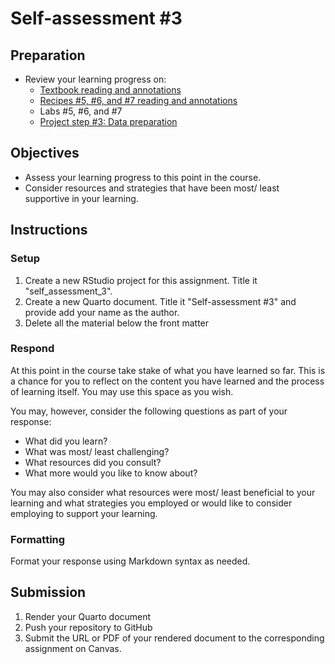 # Self-assessment #3

## Preparation

- Review your learning progress on:
  - [Textbook reading and annotations](https://qtalr.github.io/book)
  - [Recipes #5, #6, and #7 reading and annotations](https://qtalr.github.io/qtalrkit/articles/)
  - Labs #5, #6, and #7
  - [Project step #3: Data preparation](https://github.com/lin-380-s24/project_step_3)

## Objectives

- Assess your learning progress to this point in the course.
- Consider resources and strategies that have been most/ least supportive in your learning.

## Instructions

### Setup

1. Create a new RStudio project for this assignment. Title it "self_assessment_3".
2. Create a new Quarto document. Title it "Self-assessment #3" and provide add your name as the author.
3. Delete all the material below the front matter

### Respond

At this point in the course take stake of what you have learned so far. This is a chance for you to reflect on the content you have learned and the process of learning itself. You may use this space as you wish.

You may, however, consider the following questions as part of your response:

- What did you learn?
- What was most/ least challenging?
- What resources did you consult?
- What more would you like to know about?

You may also consider what resources were most/ least beneficial to your learning and what strategies you employed or would like to consider employing to support your learning.

### Formatting

Format your response using Markdown syntax as needed.

## Submission

1. Render your Quarto document
2. Push your repository to GitHub
3. Submit the URL or PDF of your rendered document to the corresponding assignment on Canvas.
